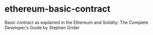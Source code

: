 # ethereum-basic-contract
Basic contract as explained in the Ethereum and Solidity: The Complete Developer's Guide by Stephen Grider
